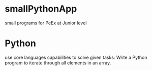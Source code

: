 # smallPythonApp
small programs for PeEx at Junior level

# Python
use core languages capabilities to solve given tasks: 
Write a Python program to iterate through all elements in an array.
